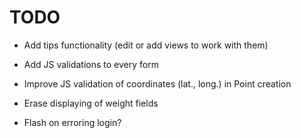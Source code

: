 # TODO

- Add tips functionality (edit or add views to work with them)

- Add JS validations to every form

- Improve JS validation of coordinates (lat., long.) in Point creation

- Erase displaying of weight fields

- Flash on erroring login?
